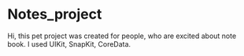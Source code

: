 # Notes_project

Hi, this pet project was created for people, who are excited about note book. I used UIKit, SnapKit, CoreData.
